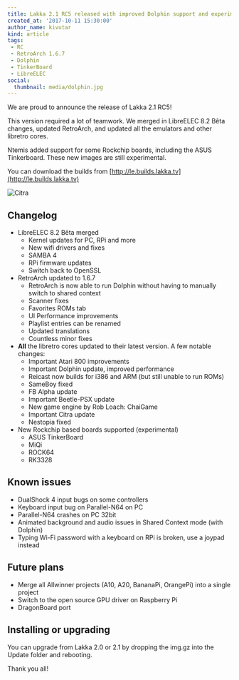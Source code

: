 ```yaml
---
title: Lakka 2.1 RC5 released with improved Dolphin support and experimental ASUS TinkerBoard support
created_at: '2017-10-11 15:30:00'
author_name: kivutar
kind: article
tags:
 - RC
 - RetroArch 1.6.7
 - Dolphin
 - TinkerBoard
 - LibreELEC
social:
  thumbnail: media/dolphin.jpg
---
```


We are proud to announce the release of Lakka 2.1 RC5!

This version required a lot of teamwork. We merged in LibreELEC 8.2 Bêta changes, updated RetroArch, and updated all the emulators and other libretro cores.

Ntemis added support for some Rockchip boards, including the ASUS Tinkerboard. These new images are still experimental.

You can download the builds from [http://le.builds.lakka.tv](http://le.builds.lakka.tv)

![Citra](media/dolphin.jpg)

## Changelog

 - LibreELEC 8.2 Bêta merged
   - Kernel updates for PC, RPi and more
   - New wifi drivers and fixes
   - SAMBA 4
   - RPi firmware updates
   - Switch back to OpenSSL
 - RetroArch updated to 1.6.7
   - RetroArch is now able to run Dolphin without having to manually switch to shared context
   - Scanner fixes
   - Favorites ROMs tab
   - UI Performance improvements
   - Playlist entries can be renamed
   - Updated translations
   - Countless minor fixes
 - **All** the libretro cores updated to their latest version. A few notable changes:
   - Important Atari 800 improvements
   - Important Dolphin update, improved performance
   - Reicast now builds for i386 and ARM (but still unable to run ROMs)
   - SameBoy fixed
   - FB Alpha update
   - Important Beetle-PSX update
   - New game engine by Rob Loach: ChaiGame
   - Important Citra update
   - Nestopia fixed
 - New Rockchip based boards supported (experimental)
   - ASUS TinkerBoard
   - MiQi
   - ROCK64
   - RK3328

## Known issues

 - DualShock 4 input bugs on some controllers
 - Keyboard input bug on Parallel-N64 on PC
 - Parallel-N64 crashes on PC 32bit
 - Animated background and audio issues in Shared Context mode (with Dolphin)
 - Typing Wi-Fi password with a keyboard on RPi is broken, use a joypad instead

## Future plans

 - Merge all Allwinner projects (A10, A20, BananaPi, OrangePi) into a single project
 - Switch to the open source GPU driver on Raspberry Pi
 - DragonBoard port

## Installing or upgrading

You can upgrade from Lakka 2.0 or 2.1 by dropping the img.gz into the Update folder and rebooting.

Thank you all!
